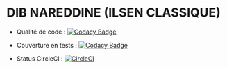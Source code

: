 # DIB NAREDDINE (ILSEN CLASSIQUE)

* Qualité de code : [![Codacy Badge](https://api.codacy.com/project/badge/Grade/02c1885f5d8945b1af51e9c83ba4ae0e)](https://www.codacy.com/app/nasreddineDib/ceri-m1-test?utm_source=github.com&amp;utm_medium=referral&amp;utm_content=nasreddineDib/ceri-m1-test&amp;utm_campaign=Badge_Grade)

* Couverture en tests : [![Codacy Badge](https://api.codacy.com/project/badge/Coverage/02c1885f5d8945b1af51e9c83ba4ae0e)](https://www.codacy.com/app/nasreddineDib/ceri-m1-test?utm_source=github.com&utm_medium=referral&utm_content=nasreddineDib/ceri-m1-test&utm_campaign=Badge_Coverage)

* Status CircleCI : [![CircleCI](https://circleci.com/gh/nasreddineDib/ceri-m1-test/tree/master.svg?style=svg)](https://circleci.com/gh/nasreddineDib/ceri-m1-test/tree/master)

